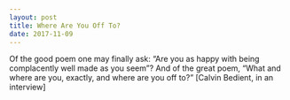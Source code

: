 ```yaml
---
layout: post
title: Where Are You Off To?
date: 2017-11-09
---
```

Of the good poem one may finally ask: “Are you as happy with being complacently well made as you seem”? And of the great poem, “What and where are you, exactly, and where are you off to?”
[Calvin Bedient, in an interview]
